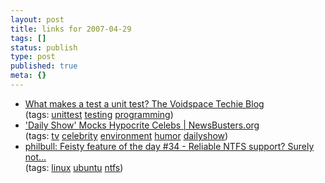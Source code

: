 ```yaml
---
layout: post
title: links for 2007-04-29
tags: []
status: publish
type: post
published: true
meta: {}
---
```

<ul class="delicious">
	<li>
		<div class="delicious-link"><a href="http://www.voidspace.org.uk/python/weblog/arch_d7_2007_04_28.shtml#e695">What makes a test a unit test? The Voidspace Techie Blog</a></div>
		<div class="delicious-tags">(tags: <a href="http://del.icio.us/markmorga/unittest">unittest</a> <a href="http://del.icio.us/markmorga/testing">testing</a> <a href="http://del.icio.us/markmorga/programming">programming</a>)</div>
	</li>
	<li>
		<div class="delicious-link"><a href="http://newsbusters.org/node/12380">'Daily Show' Mocks Hypocrite Celebs | NewsBusters.org</a></div>
		<div class="delicious-tags">(tags: <a href="http://del.icio.us/markmorga/tv">tv</a> <a href="http://del.icio.us/markmorga/celebrity">celebrity</a> <a href="http://del.icio.us/markmorga/environment">environment</a> <a href="http://del.icio.us/markmorga/humor">humor</a> <a href="http://del.icio.us/markmorga/dailyshow">dailyshow</a>)</div>
	</li>
	<li>
		<div class="delicious-link"><a href="http://philbull.livejournal.com/35274.html">philbull: Feisty feature of the day #34 - Reliable NTFS support? Surely not...</a></div>
		<div class="delicious-tags">(tags: <a href="http://del.icio.us/markmorga/linux">linux</a> <a href="http://del.icio.us/markmorga/ubuntu">ubuntu</a> <a href="http://del.icio.us/markmorga/ntfs">ntfs</a>)</div>
	</li>
</ul>
